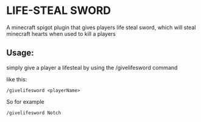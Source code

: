 
# LIFE-STEAL SWORD

A minecraft spigot plugin that gives players life steal sword, which will steal minecraft hearts when used to kill a players




## Usage:

simply give a player a lifesteal by using the /givelifesword command

like this:

```
/givelifesword <playerName>
```

So for example

```
/givelifesword Notch
```



